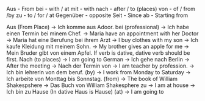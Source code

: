 Aus - From
bei - with / at
mit - with
nach - after / to (places)
von - of / from /by
zu - to / for / at
Gegenüber - opposite
Seit - Since
ab - Starting from

Aus (From Place) -> Ich komme aus Adoor.
bei (professional) -> Ich habe einen Termin bei minem Chef.
							 -> Maria have an appointment with her Doctor -> Maria hat eine Berufung bei ihrem Arzt
							 -> I buy clothes with my son -> Ich kaufe Kleidung mit meinem Sohn. 
							 -> My brother gives an apple for me -> Mein Bruder gibt von einem Apfel. If verb is dative, dative verb should be first.
Nach (to places) -> I am going to German -> Ich gehe nach Berlin
							-> After the meeting -> Nach der Termin
von                      -> I am teacher by profession. -> Ich bin lehrerin von dem beruf. (by)
						   -> I work from Monday to Saturday -> Ich arbeite von Monttag bis Sonnstag. (from)
							-> The book of William Shakespshere -> Das Buch von William Shakesphere
zu                        -> I am at house -> Ich bin zu Hause (In dative Haus is Hause) (at)
							-> I am going to






